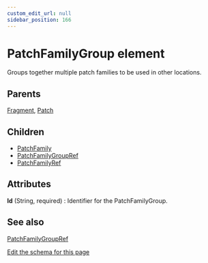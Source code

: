 ```yaml
---
custom_edit_url: null
sidebar_position: 166
---
```

# PatchFamilyGroup element
Groups together multiple patch families to be used in other locations.

## Parents
[Fragment](fragment.md), [Patch](patch.md)

## Children
* [PatchFamily](patchfamily.md) 
* [PatchFamilyGroupRef](patchfamilygroupref.md) 
* [PatchFamilyRef](patchfamilyref.md) 

## Attributes
**Id** (String, required)
  : Identifier for the PatchFamilyGroup.


## See also
[PatchFamilyGroupRef](patchfamilygroupref.md)

[Edit the schema for this page](https://github.com/wixtoolset/web/blob/master/src/xsd4/wix.xsd)
